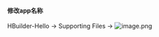 

#### 修改app名称
 HBuilder-Hello -> Supporting Files -> 
![image.png](testingcf.jsdelivr.net/gh/justwe7/cdn/picgo/20230525112346.png)


